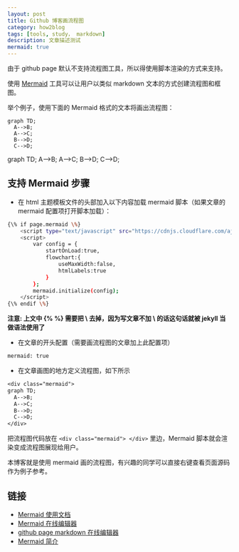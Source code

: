 ```yaml
---
layout: post
title: Github 博客画流程图
category: how2blog
tags: [tools, study， markdown]
description: 文章描述测试
mermaid: true
---
```




由于 github page 默认不支持流程图工具，所以得使用脚本渲染的方式来支持。

使用 [Mermaid](https://mermaidjs.github.io/) 工具可以让用户以类似 markdown 文本的方式创建流程图和框图。

举个例子，使用下面的 Mermaid 格式的文本将画出流程图：

~~~mermaid
graph TD;
  A-->B;
  A-->C;
  B-->D;
  C-->D;
~~~

<div class="mermaid">

graph TD;
  A-->B;
  A-->C;
  B-->D;
  C-->D;

</div>



## 支持 Mermaid 步骤

* 在 html 主题模板文件的头部加入以下内容加载 mermaid 脚本（如果文章的 mermaid 配置项打开脚本加载）：

~~~sh
{\% if page.mermaid \%}
    <script type="text/javascript" src="https://cdnjs.cloudflare.com/ajax/libs/mermaid/7.1.0/mermaid.min.js"></script>
    <script>
        var config = {
            startOnLoad:true,
            flowchart:{
                useMaxWidth:false,
                htmlLabels:true
            }
        };
        mermaid.initialize(config);
    </script>
{\% endif \%}
~~~

**注意: 上文中 {\%  \%} 需要把 \\ 去掉，因为写文章不加 \\ 的话这句话就被 jekyll 当做语法使用了**

* 在文章的开头配置（需要画流程图的文章加上此配置项）

~~~tex
mermaid: true
~~~

* 在文章画图的地方定义流程图，如下所示

~~~tex
<div class="mermaid">
graph TD;
  A-->B;
  A-->C;
  B-->D;
  C-->D;
</div>
~~~

把流程图代码放在 `<div class="mermaid"> </div>`  里边，Mermaid 脚本就会渲染变成流程图展现给用户。

本博客就是使用 mermaid 画的流程图，有兴趣的同学可以直接右键查看页面源码作为例子参考。



## 链接

* [Mermaid 使用文档](https://mermaidjs.github.io/)
* [Mermaid 在线编辑器](https://mermaidjs.github.io/mermaid-live-editor)
* [github page markdown 在线编辑器](https://jbt.github.io/markdown-editor)
* [Mermaid 简介](http://blog.csdn.net/wangyaninglm/article/details/52887045)

